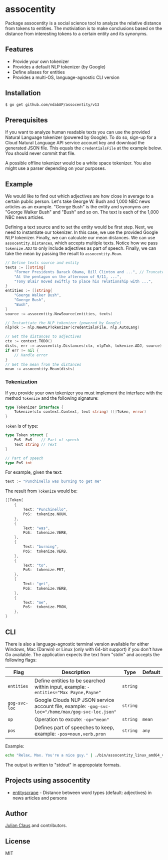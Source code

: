 # assocentity

Package assocentity is a social science tool to analyze the relative distance
from tokens to entities. The motiviation is to make conclusions based on the
distance from interesting tokens to a certain entity and its synonyms.

## Features

- Provide your own tokenizer
- Provides a default NLP tokenizer (by Google)
- Define aliases for entities
- Provides a multi-OS, language-agnostic CLI version

## Installation

```bash
$ go get github.com/ndabAP/assocentity/v13
```

## Prerequisites

If you want to analyze human readable texts you can use the provided Natural
Language tokenizer (powered by Google). To do so, sign-up for a Cloud Natural
Language API service account key and download the generated JSON file. This
equals the `credentialsFile` at the example below. You should never commit that
file.

A possible offline tokenizer would be a white space tokenizer. You also might
use a parser depending on your purposes.

## Example

We would like to find out which adjectives are how close in average to a certain
public person. Let's take George W. Bush and 1,000 NBC news articles as an
example. "George Bush" is the entity and synonyms are "George Walker Bush" and
"Bush" and so on. The text is each of the 1,000 NBC news articles.

Defining a text source and to set the entity would be first step. Next, we need
to instantiate our tokenizer. In this case, we use the provided Google NLP
tokenizer. Finally, we can calculate our mean distances. We can use
`assocentity.Distances`, which accepts multiple texts. Notice
how we pass `tokenize.ADJ` to only include adjectives as part of speech.
Finally, we can take the mean by passing the result to `assocentity.Mean`.

```go
// Define texts source and entity
texts := []string{
	"Former Presidents Barack Obama, Bill Clinton and ...", // Truncated
	"At the pentagon on the afternoon of 9/11, ...",
	"Tony Blair moved swiftly to place his relationship with ...",
}
entities := []string{
	"Goerge Walker Bush",
	"Goerge Bush",
	"Bush",
}
source := assocentity.NewSource(entities, texts)

// Instantiate the NLP tokenizer (powered by Google)
nlpTok := nlp.NewNLPTokenizer(credentialsFile, nlp.AutoLang)

// Get the distances to adjectives
ctx := context.TODO()
dists, err := assocentity.Distances(ctx, nlpTok, tokenize.ADJ, source)
if err != nil {
	// Handle error
}
// Get the mean from the distances
mean := assocentity.Mean(dists)
```

### Tokenization

If you provide your own tokenizer you must implement the interface with the
method `Tokenize` and the following signature:

```go
type Tokenizer interface {
	Tokenize(ctx context.Context, text string) ([]Token, error)
}
```

`Token` is of type:

```go
type Token struct {
	PoS  PoS    // Part of speech
	Text string // Text
}

// Part of speech
type PoS int
```

For example, given the text:

```go
text := "Punchinello was burning to get me"
```

The result from `Tokenize` would be:

```go
[]Token{
	{
		Text: "Punchinello",
		PoS:  tokenize.NOUN,
	},
	{
		Text: "was",
		PoS:  tokenize.VERB,
	},
	{
		Text: "burning",
		PoS:  tokenize.VERB,
	},
	{
		Text: "to",
		PoS:  tokenize.PRT,
	},
	{
		Text: "get",
		PoS:  tokenize.VERB,
	},
	{
		Text: "me",
		PoS:  tokenize.PRON,
	},
}
```

## CLI

There is also a language-agnostic terminal version available for either Windows,
Mac (Darwin) or Linux (only with 64-bit support) if you don't have Go available.
The application expects the text from "stdin" and accepts the following flags:

| Flag          | Description                                                                                       | Type     | Default |
| ------------- | ------------------------------------------------------------------------------------------------- | -------- | ------- |
| `entities`    | Define entities to be searched within input, example: `-entities="Max Payne,Payne"`               | `string` |         |
| `gog-svc-loc` | Google Clouds NLP JSON service account file, example: `-gog-svc-loc="/home/max/gog-svc-loc.json"` | `string` |         |
| `op`          | Operation to excute: `-op="mean"`                                                                 | `string` | `mean`  |
| `pos`         | Defines part of speeches to keep, example: `-pos=noun,verb,pron`                                  | `string` | `any`   |

Example:

```bash
echo "Relax, Max. You're a nice guy." | ./bin/assocentity_linux_amd64_v13.0.0-0-g948274a-dirty -gog-svc-loc=/home/max/.config/assocentity/google-service.json -entities="Max Payne,Payne,Max"
```

The output is written to "stdout" in appropoiate formats.

## Projects using assocentity

- [entityscrape](https://github.com/ndabAP/entityscrape) - Distance between word
  types (default: adjectives) in news articles and persons

## Author

[Julian Claus](https://www.julian-claus.de) and contributors.

## License

MIT
